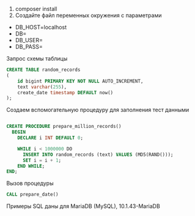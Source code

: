 1. composer install
2. Создайте файл переменных окружения с параметрами
* DB_HOST=localhost
* DB=
* DB_USER=
* DB_PASS=

Запрос схемы таблицы
```sql
CREATE TABLE random_records
(
    id bigint PRIMARY KEY NOT NULL AUTO_INCREMENT,
    text varchar(255),
    create_date timestamp DEFAULT now()
);
```

Создаем вспомогательную процедуру для заполнения тест данными
```sql

CREATE PROCEDURE prepare_million_records()
  BEGIN
    DECLARE i INT DEFAULT 0;

    WHILE i < 1000000 DO
      INSERT INTO random_records (text) VALUES (MD5(RAND()));
      SET i = i + 1;
    END WHILE;
END;
```

Вызов процедуры
```sql
CALL prepare_date()
```

Примеры SQL даны для MariaDB (MySQL), 10.1.43-MariaDB
